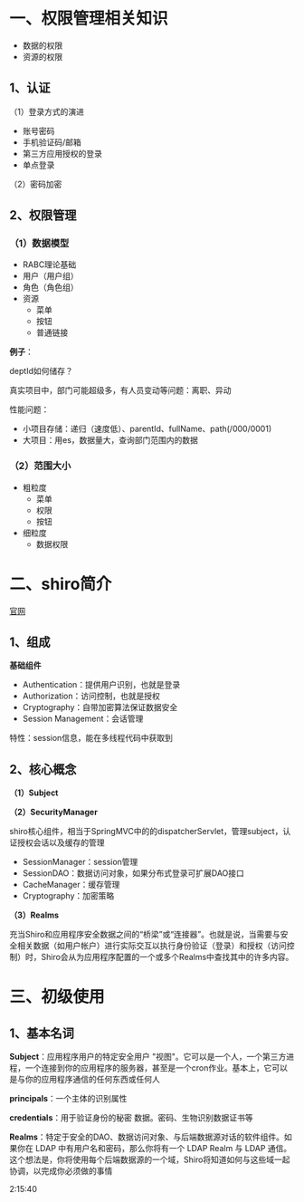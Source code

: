 # 一、权限管理相关知识

- 数据的权限
- 资源的权限

## 1、认证

（1）登录方式的演进

- 账号密码
- 手机验证码/邮箱
- 第三方应用授权的登录
- 单点登录

（2）密码加密

## 2、权限管理

### （1）数据模型

- RABC理论基础
- 用户（用户组）
- 角色（角色组）
- 资源
  - 菜单
  - 按钮
  - 普通链接

**例子**：

deptId如何储存？

真实项目中，部门可能超级多，有人员变动等问题：离职、异动

性能问题：

- 小项目存储：递归（速度低）、parentId、fullName、path(/000/0001)
- 大项目：用es，数据量大，查询部门范围内的数据

### （2）范围大小

- 粗粒度
  - 菜单
  - 权限
  - 按钮
- 细粒度
  - 数据权限

# 二、shiro简介

[官网](https://shiro.apache.org/)

## 1、组成

**基础组件**

- Authentication：提供用户识别，也就是登录
- Authorization：访问控制，也就是授权
- Cryptography：自带加密算法保证数据安全
- Session Management：会话管理

特性：session信息，能在多线程代码中获取到

## 2、核心概念

**（1）Subject**

**（2）SecurityManager**

shiro核心组件，相当于SpringMVC中的的dispatcherServlet，管理subject，认证授权会话以及缓存的管理

- SessionManager：session管理
- SessionDAO：数据访问对象，如果分布式登录可扩展DAO接口
- CacheManager：缓存管理
- Cryptography：加密策略

**（3）Realms**

充当Shiro和应用程序安全数据之间的“桥梁”或“连接器”。也就是说，当需要与安全相关数据（如用户帐户）进行实际交互以执行身份验证（登录）和授权（访问控制）时，Shiro会从为应用程序配置的一个或多个Realms中查找其中的许多内容。

# 三、初级使用

## 1、基本名词

**Subject**：应用程序用户的特定安全用户 "视图"。它可以是一个人，一个第三方进程，一个连接到你的应用程序的服务器，甚至是一个cron作业。基本上，它可以是与你的应用程序通信的任何东西或任何人

**principals**：一个主体的识别属性

**credentials**：用于验证身份的秘密 数据。密码、生物识别数据证书等	

**Realms**：特定于安全的DAO、数据访问对象、与后端数据源对话的软件组件。如果你在 LDAP 中有用户名和密码，那么你将有一个 LDAP Realm 与 LDAP 通信。这个想法是，你将使用每个后端数据源的一个域，Shiro将知道如何与这些域一起协调，以完成你必须做的事情

2:15:40


